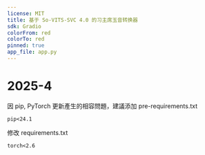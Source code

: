 ```yaml
---
license: MIT
title: 基于 So-VITS-SVC 4.0 的习主席玉音转换器
sdk: Gradio
colorFrom: red
colorTo: red
pinned: true
app_file: app.py
---
```


# 2025-4
因 pip, PyTorch 更新產生的相容問題，建議添加 pre-requirements.txt
```
pip<24.1
```
修改 requirements.txt
```
torch<2.6
```
